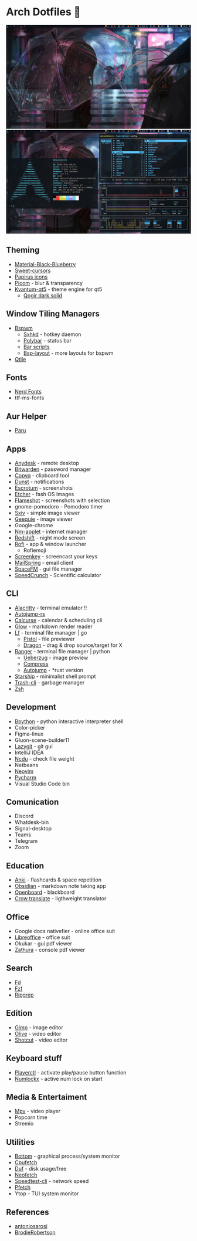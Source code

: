 # Arch Dotfiles 🥷

![1](https://github.com/Dgloor/dotfiles/blob/main/screenshots/05.png)
![2](https://github.com/Dgloor/dotfiles/blob/main/screenshots/06.png)

## Theming

- [Material-Black-Blueberry](https://www.gnome-look.org/p/1316887/)
- [Sweet-cursors](https://www.gnome-look.org/p/1393084/)
- [Papirus icons](https://www.gnome-look.org/p/1166289/)
- [Picom](https://github.com/ibhagwan/picom) - blur & transparency
- [Kvantum-qt5](https://store.kde.org/p/1005410/) - theme engine for qt5
  - [Qogir dark solid](https://github.com/vinceliuice/Qogir-kde)

## Window Tiling Managers

- [Bspwm](https://github.com/baskerville/bspwm)
  - [Sxhkd](https://github.com/baskerville/sxhkd) - hotkey daemon
  - [Polybar](https://github.com/polybar/polybar) - status bar
  - [Bar scripts](https://github.com/Dgloor/scripts)
  - [Bsp-layout](https://github.com/phenax/bsp-layout) - more layouts for bspwm
- [Qtile](http://www.qtile.org/)

## Fonts

- [Nerd Fonts](hhttps://github.com/ryanoasis/nerd-fonts)
- ttf-ms-fonts

## Aur Helper

- [Paru](https://github.com/Morganamilo/paru)

## Apps

- [Anydesk](https://anydesk.com/es) - remote desktop
- [Bitwarden](https://bitwarden.com/) - password manager
- [Copyq](https://github.com/hluk/CopyQ) - clipboard tool
- [Dunst](https://github.com/dunst-project/dunst) - notifications
- [Escrotum](https://github.com/Roger/escrotum) - screenshots
- [Etcher](https://github.com/balena-io/etcher) - fash OS Images
- [Flameshot](https://github.com/ManuelLR/docker-flameshot) - screenshots with selection
- gnome-pomodoro - Pomodoro timer
- [Sxiv](https://github.com/muennich/sxiv) - simple image viewer
- [Geequie](https://github.com/BestImageViewer/geeqie) - image viewer
- Google-chrome
- [Nm-applet](https://www.archlinux.org/packages/?name=network-manager-applet) - internet manager
- [Redshift](https://wiki.archlinux.org/index.php/redshift) - night mode screen
- [Rofi](https://github.com/davatorium/rofi) - app & window launcher
  - Rofiemoji
- [Screenkey](https://www.thregr.org/~wavexx/software/screenkey/) - screencast your keys
- [MailSpring](https://getmailspring.com/) - email client
- [SpaceFM](https://github.com/IgnorantGuru/spacefm) - gui file manager
- [SpeedCrunch](http://speedcrunch.org/) - Scientific calculator

## CLI

- [Alacritty](https://github.com/alacritty/alacritty) - terminal emulator !!
- [Autojump-rs](https://github.com/xen0n/autojump-rs)
- [Calcurse](https://github.com/lfos/calcurse) - calendar & scheduling cli
- [Glow](https://github.com/charmbracelet/glow) - markdown render reader
- [Lf](https://github.com/gokcehan/lf) - terminal file manager | go
  - [Pistol](https://github.com/doronbehar/pistol) - file previewer
  - [Dragon](https://github.com/mwh/dragon) - drag & drop source/target for X
- [Ranger](https://github.com/ranger/ranger) - terminal file manager | python
  - [Ueberzug](https://github.com/ranger/ranger/wiki/Image-Previews) - image preview
  - [Compress](https://github.com/maximtrp/ranger-archives/blob/master/compress.py)
  - [Autojump](https://github.com/fdw/ranger-autojump) - \*rust version
- [Starship](https://starship.rs/) - minimalist shell prompt
- [Trash-cli](https://wiki.archlinux.org/index.php/Trash_management) - garbage manager
- [Zsh](<https://wiki.archlinux.org/index.php/Zsh_(Espa%C3%B1ol)>)

## Development

- [Bpython](https://github.com/bpython/bpython) - python interactive interpreter shell
- Color-picker
- Figma-linux
- Gluon-scene-builder11
- [Lazygit](https://github.com/jesseduffield/lazygit) - git gui
- IntelliJ IDEA
- [Ncdu](https://www.archlinux.org/packages/community/x86_64/ncdu/) - check file weight
- Netbeans
- [Neovim](https://github.com/neovim/neovim)
- [Pycharm](https://www.jetbrains.com/es-es/pycharm/)
- Visual Studio Code bin

## Comunication

- Discord
- Whatdesk-bin
- Signal-desktop
- Teams
- Telegram
- Zoom

## Education

- [Anki](https://apps.ankiweb.net/) - flashcards & space repetition
- [Obsidian](https://obsidian.md/) - markdown note taking app
- [Openboard](https://openboard.ch/index.en.html) - blackboard
- [Crow translate](https://crow-translate.github.io/es/) - ligthweight translator

## Office

- Google docs nativefier - online office suit
- [Libreoffice](<https://wiki.archlinux.org/index.php/LibreOffice_(Español)>) - office suit
- Okukar - gui pdf viewer
- [Zathura](https://github.com/pwmt/zathura) - console pdf viewer

## Search

- [Fd](https://github.com/sharkdp/fd)
- [Fzf](https://github.com/junegunn/fzf)
- [Ripgrep](https://github.com/BurntSushi/ripgrep)

## Edition

- [Gimp](https://www.gimp.org/downloads/) - image editor
- [Olive](https://www.olivevideoeditor.org/) - video editor
- [Shotcut](https://shotcut.org/) - video editor

## Keyboard stuff

- [Playerctl](https://github.com/altdesktop/playerctl) - activate play/pause button function
- [Numlockx](<https://wiki.archlinux.org/index.php/activating_numlock_on_bootup_(espa%c3%b1ol)>) - active num lock on start

## Media & Entertaiment

- [Mpv](https://github.com/mpv-player/mpv) - video player
- Popcorn time
- Stremio

## Utilities

- [Bottom](https://github.com/ClementTsang/bottom) - graphical process/system monitor
- [Cpufetch](https://github.com/Dr-Noob/cpufetch)
- [Duf](https://github.com/muesli/duf) - disk usage/free
- [Neofetch](https://github.com/dylanaraps/neofetch)
- [Speedtest-cli](https://www.speedtest.net/es/apps/cli) - network speed
- [Pfetch](https://github.com/dylanaraps/pfetch)
- Ytop - TUI system monitor

## References

- [antoniosarosi](https://github.com/antoniosarosi/dotfiles)
- [BrodieRobertson](https://github.com/BrodieRobertson/dotfiles)
